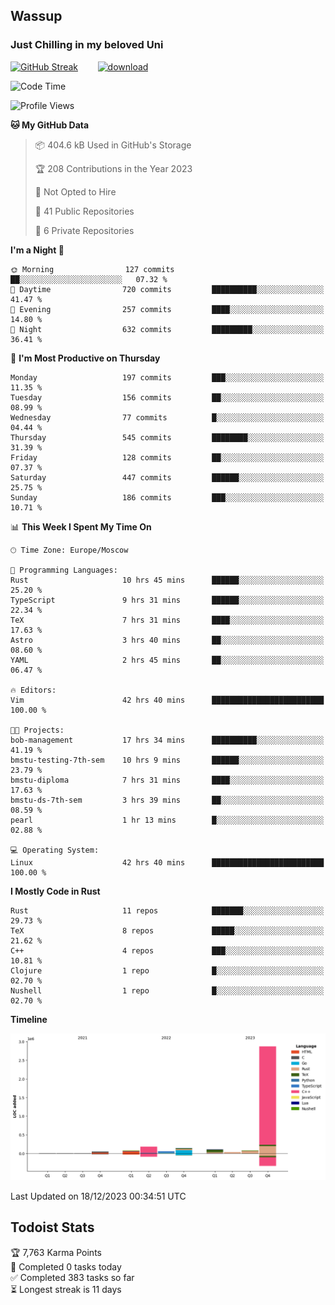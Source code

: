 ## Wassup 
### Just Chilling in my beloved Uni 

<!--
-->

[![GitHub Streak](http://github-readme-streak-stats.herokuapp.com?user=archeoss&theme=shades-of-purple&hide_border=true&date_format=j%20M%5B%20Y%5D)](https://git.io/streak-stats)&nbsp;&nbsp;&nbsp;&nbsp;&nbsp;&nbsp;&nbsp;&nbsp;[![download](https://user-images.githubusercontent.com/68448737/147796309-d8b65b1d-4dde-40d9-b03a-2b42aaa6cd43.jpeg)
](http://bmstu.ru/)

<!--START_SECTION:waka-->
![Code Time](http://img.shields.io/badge/Code%20Time-2%2C258%20hrs%2024%20mins-blue)

![Profile Views](http://img.shields.io/badge/Profile%20Views-1-blue)

**🐱 My GitHub Data** 

> 📦 404.6 kB Used in GitHub's Storage 
 > 
> 🏆 208 Contributions in the Year 2023
 > 
> 🚫 Not Opted to Hire
 > 
> 📜 41 Public Repositories 
 > 
> 🔑 6 Private Repositories 
 > 
**I'm a Night 🦉** 

```text
🌞 Morning                127 commits         ██░░░░░░░░░░░░░░░░░░░░░░░   07.32 % 
🌆 Daytime                720 commits         ██████████░░░░░░░░░░░░░░░   41.47 % 
🌃 Evening                257 commits         ████░░░░░░░░░░░░░░░░░░░░░   14.80 % 
🌙 Night                  632 commits         █████████░░░░░░░░░░░░░░░░   36.41 % 
```
📅 **I'm Most Productive on Thursday** 

```text
Monday                   197 commits         ███░░░░░░░░░░░░░░░░░░░░░░   11.35 % 
Tuesday                  156 commits         ██░░░░░░░░░░░░░░░░░░░░░░░   08.99 % 
Wednesday                77 commits          █░░░░░░░░░░░░░░░░░░░░░░░░   04.44 % 
Thursday                 545 commits         ████████░░░░░░░░░░░░░░░░░   31.39 % 
Friday                   128 commits         ██░░░░░░░░░░░░░░░░░░░░░░░   07.37 % 
Saturday                 447 commits         ██████░░░░░░░░░░░░░░░░░░░   25.75 % 
Sunday                   186 commits         ███░░░░░░░░░░░░░░░░░░░░░░   10.71 % 
```


📊 **This Week I Spent My Time On** 

```text
🕑︎ Time Zone: Europe/Moscow

💬 Programming Languages: 
Rust                     10 hrs 45 mins      ██████░░░░░░░░░░░░░░░░░░░   25.20 % 
TypeScript               9 hrs 31 mins       ██████░░░░░░░░░░░░░░░░░░░   22.34 % 
TeX                      7 hrs 31 mins       ████░░░░░░░░░░░░░░░░░░░░░   17.63 % 
Astro                    3 hrs 40 mins       ██░░░░░░░░░░░░░░░░░░░░░░░   08.60 % 
YAML                     2 hrs 45 mins       ██░░░░░░░░░░░░░░░░░░░░░░░   06.47 % 

🔥 Editors: 
Vim                      42 hrs 40 mins      █████████████████████████   100.00 % 

🐱‍💻 Projects: 
bob-management           17 hrs 34 mins      ██████████░░░░░░░░░░░░░░░   41.19 % 
bmstu-testing-7th-sem    10 hrs 9 mins       ██████░░░░░░░░░░░░░░░░░░░   23.79 % 
bmstu-diploma            7 hrs 31 mins       ████░░░░░░░░░░░░░░░░░░░░░   17.63 % 
bmstu-ds-7th-sem         3 hrs 39 mins       ██░░░░░░░░░░░░░░░░░░░░░░░   08.59 % 
pearl                    1 hr 13 mins        █░░░░░░░░░░░░░░░░░░░░░░░░   02.88 % 

💻 Operating System: 
Linux                    42 hrs 40 mins      █████████████████████████   100.00 % 
```

**I Mostly Code in Rust** 

```text
Rust                     11 repos            ███████░░░░░░░░░░░░░░░░░░   29.73 % 
TeX                      8 repos             █████░░░░░░░░░░░░░░░░░░░░   21.62 % 
C++                      4 repos             ███░░░░░░░░░░░░░░░░░░░░░░   10.81 % 
Clojure                  1 repo              █░░░░░░░░░░░░░░░░░░░░░░░░   02.70 % 
Nushell                  1 repo              █░░░░░░░░░░░░░░░░░░░░░░░░   02.70 % 
```



**Timeline**

![Lines of Code chart](https://raw.githubusercontent.com/archeoss/archeoss/master/assets/bar_graph.png)


 Last Updated on 18/12/2023 00:34:51 UTC
<!--END_SECTION:waka-->

## Todoist Stats

<!-- TODO-IST:START -->
🏆  7,763 Karma Points           
🌸  Completed 0 tasks today           
✅  Completed 383 tasks so far           
⏳  Longest streak is 11 days
<!-- TODO-IST:END -->
